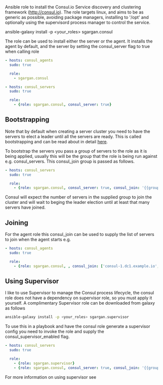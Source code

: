 Ansible role to install the Consul.io Service discovery and clustering framework (http://consul.io). The role targets linux, and aims to be as generic as possible, avoiding package managers, installing to '/opt' and optionally using the supervisord process manager to control the service.

ansible-galaxy install -p <your_roles> sgargan.consul

The role can be used to install either the server or the agent. It installs the agent by default, and the server by setting the consul_server flag to true when calling role

```yaml
- hosts: consul_agents
  sudo: true

  role:
    - sgargan.consul
```

```yaml
- hosts: consul_servers
  sudo: true

  role:
    - {role: sgargan.consul, consul_server: true}
```

Bootstrapping
-------------

Note that by default when creating a server cluster you need to have the servers to elect a leader until all the servers are ready. This is called bootstrapping and can be read about in detail [here](https://consul.io/docs/guides/bootstrapping.html).

To bootstrap the servers you pass a group of servers to the role as it is being applied, usually this will be the group that the role is being run against e.g. consul_servers. This consul_join group is passed as follows.

```yaml
- hosts: consul_servers
  sudo: true

  role:
    - {role: sgargan.consul, consul_server: true, consul_join: '{{groups["consul_servers"]}}'}
```

Consul will expect the number of servers in the supplied group to join the cluster and will wait to beging the leader election until at least that many servers have joined.

Joining
-------

For the agent role this consul_join can be used to supply the list of servers to join when the agent starts e.g.

```yaml
- hosts: consul_agents
  sudo: true

  role:
    - {role: sgargan.consul, , consul_join: ['consul-1.dc1.example.io', 'consul-2.dc1.example.io', 'consul-2.dc1.example.io']}
```

Using Supervisor
----------------

I like to use Supervisor to manage the Consul process lifecycle, the consul role does not have a dependency on supervisor role, so you must apply it yourself. A complimentary Supervisor role can be downloaded from galaxy as follows

```bash
ansible-galaxy install -p <your_roles> sgargan.supervisor
```

To use this in a playbook and have the consul role generate a supervisor config you need to invoke the role and supply the consul_supervisor_enabled flag.

```yaml
- hosts: consul_servers
  sudo: true

  role:
    - {role: sgargan.supervisor}
    - {role: sgargan.consul, consul_server: true, consul_join: '{{groups["consul_servers"]}}', consul_supervisor_enabled: true}
```

For more information on using supervisor see
